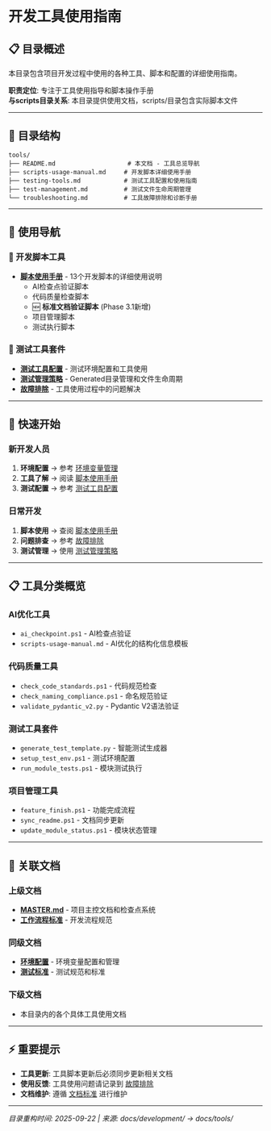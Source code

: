 # 开发工具使用指南

## 📋 目录概述

本目录包含项目开发过程中使用的各种工具、脚本和配置的详细使用指南。

**职责定位**: 专注于工具使用指导和脚本操作手册  
**与scripts目录关系**: 本目录提供使用文档，scripts/目录包含实际脚本文件

---

## 📁 目录结构

```
tools/
├── README.md                    # 本文档 - 工具总览导航
├── scripts-usage-manual.md     # 开发脚本详细使用手册
├── testing-tools.md            # 测试工具配置和使用指南  
├── test-management.md          # 测试文件生命周期管理
└── troubleshooting.md          # 工具故障排除和诊断手册
```

---

## 🎯 使用导航

### 🔧 开发脚本工具
- **[脚本使用手册](scripts-usage-manual.md)** - 13个开发脚本的详细使用说明
  - AI检查点验证脚本
  - 代码质量检查脚本
  - 🆕 **标准文档验证脚本** (Phase 3.1新增)  
  - 项目管理脚本
  - 测试执行脚本

### 🧪 测试工具套件
- **[测试工具配置](testing-tools.md)** - 测试环境配置和工具使用
- **[测试管理策略](test-management.md)** - Generated目录管理和文件生命周期
- **[故障排除](troubleshooting.md)** - 工具使用过程中的问题解决

---

## 🚀 快速开始

### 新开发人员
1. **环境配置** → 参考 [环境变量管理](../operations/environment-variables.md)
2. **工具了解** → 阅读 [脚本使用手册](scripts-usage-manual.md)
3. **测试配置** → 参考 [测试工具配置](testing-tools.md)

### 日常开发
1. **脚本使用** → 查阅 [脚本使用手册](scripts-usage-manual.md)
2. **问题排查** → 参考 [故障排除](troubleshooting.md)
3. **测试管理** → 使用 [测试管理策略](test-management.md)

---

## 📋 工具分类概览

### AI优化工具
- `ai_checkpoint.ps1` - AI检查点验证
- `scripts-usage-manual.md` - AI优化的结构化信息模板

### 代码质量工具  
- `check_code_standards.ps1` - 代码规范检查
- `check_naming_compliance.ps1` - 命名规范验证
- `validate_pydantic_v2.py` - Pydantic V2语法验证

### 测试工具套件
- `generate_test_template.py` - 智能测试生成器
- `setup_test_env.ps1` - 测试环境配置
- `run_module_tests.ps1` - 模块测试执行

### 项目管理工具
- `feature_finish.ps1` - 功能完成流程
- `sync_readme.ps1` - 文档同步更新
- `update_module_status.ps1` - 模块状态管理

---

## 🔗 关联文档

### 上级文档
- **[MASTER.md](../MASTER.md)** - 项目主控文档和检查点系统
- **[工作流程标准](../standards/workflow-standards.md)** - 开发流程规范

### 同级文档
- **[环境配置](../operations/environment-variables.md)** - 环境变量配置和管理
- **[测试标准](../standards/testing-standards.md)** - 测试规范和标准

### 下级文档
- 本目录内的各个具体工具使用文档

---

## ⚡ 重要提示

- **工具更新**: 工具脚本更新后必须同步更新相关文档
- **使用反馈**: 工具使用问题请记录到 [故障排除](troubleshooting.md)
- **文档维护**: 遵循 [文档标准](../standards/document-standards.md) 进行维护

---
*目录重构时间: 2025-09-22 | 来源: docs/development/ → docs/tools/*